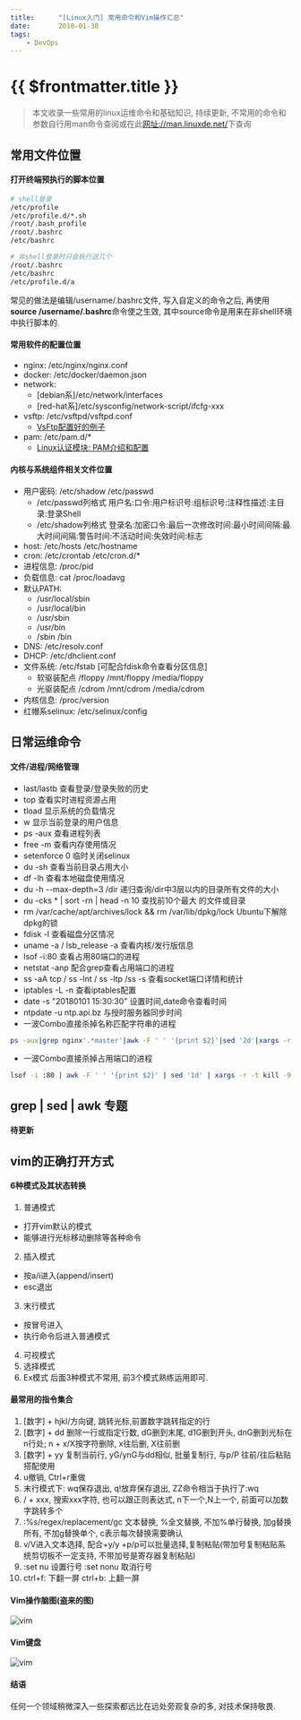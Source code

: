 ```yaml
---
title:      "[Linux入门] 常用命令和Vim操作汇总"
date:       2018-01-30
tags:
    - DevOps
---
```


# {{ $frontmatter.title }}

> 本文收录一些常用的linux运维命令和基础知识, 持续更新, 不常用的命令和参数自行用man命令查阅或在此[网址://man.linuxde.net/](//man.linuxde.net/)下查询

## 常用文件位置

#### 打开终端预执行的脚本位置
```bash
# shell登录
/etc/profile
/etc/profile.d/*.sh 
/root/.bash_profile
/root/.bashrc
/etc/bashrc

# 非shell登录时只会执行这几个
/root/.bashrc
/etc/bashrc
/etc/profile.d/a
```
常见的做法是编辑/username/.bashrc文件, 写入自定义的命令之后, 再使用
**source /username/.bashrc**命令使之生效, 其中source命令是用来在非shell环境中执行脚本的.

#### 常用软件的配置位置
- nginx: /etc/nginx/nginx.conf
- docker: /etc/docker/daemon.json
- network: 
  - [debian系]/etc/network/interfaces
  - [red-hat系]/etc/sysconfig/network-script/ifcfg-xxx
- vsftp: /etc/vsftpd/vsftpd.conf
  - [VsFtp配置好的例子](//filecdn.code2life.top/vsftpd.conf)
- pam: /etc/pam.d/*
  - [Linux认证模块: PAM介绍和配置](//v.colinlee.fish/posts/pam-tutorial-1-intro.html)

#### 内核与系统组件相关文件位置
- 用户密码: /etc/shadow /etc/passwd
  - /etc/passwd列格式 用户名:口令:用户标识号:组标识号:注释性描述:主目录:登录Shell
  - /etc/shadow列格式 登录名:加密口令:最后一次修改时间:最小时间间隔:最大时间间隔:警告时间:不活动时间:失效时间:标志 
- host: /etc/hosts /etc/hostname
- cron: /etc/crontab /etc/cron.d/*
- 进程信息: /proc/pid
- 负载信息: cat /proc/loadavg
- 默认PATH:  
  - /usr/local/sbin
  - /usr/local/bin
  - /usr/sbin
  - /usr/bin
  - /sbin /bin
- DNS: /etc/resolv.conf
- DHCP: /etc/dhclient.conf
- 文件系统: /etc/fstab [可配合fdisk命令查看分区信息]
  - 软驱装配点 /floppy /mnt/floppy /media/floppy
  - 光驱装配点 /cdrom /mnt/cdrom /media/cdrom
- 内核信息: /proc/version
- 红帽系selinux: /etc/selinux/config 

## 日常运维命令

#### 文件/进程/网络管理
- last/lastb 查看登录/登录失败的历史
- top 查看实时进程资源占用
- tload 显示系统的负载情况
- w 显示当前登录的用户信息
- ps -aux 查看进程列表
- free -m 查看内存使用情况
- setenforce 0 临时关闭selinux
- du -sh 查看当前目录占用大小
- df -lh 查看本地磁盘使用情况
- du -h --max-depth=3 /dir 递归查询/dir中3层以内的目录所有文件的大小
- du -cks * | sort -rn | head -n 10 查找前10个最大 的文件或目录
- rm /var/cache/apt/archives/lock && rm /var/lib/dpkg/lock Ubuntu下解除dpkg的锁
- fdisk -l 查看磁盘分区情况
- uname -a / lsb_release -a 查看内核/发行版信息
- lsof -i:80 查看占用80端口的进程
- netstat -anp 配合grep查看占用端口的进程
- ss -aA tcp / ss -lnt / ss -ltp /ss -s 查看socket端口详情和统计
- iptables -L -n 查看iptables配置
- date -s "20180101 15:30:30" 设置时间,date命令查看时间
- ntpdate -u ntp.api.bz 与授时服务器同步时间
- 一波Combo直接杀掉名称匹配字符串的进程
```bash
ps -aux|grep nginx'.*master'|awk -F ' ' '{print $2}'|sed '2d'|xargs -r -t kill -9
```
- 一波Combo直接杀掉占用端口的进程 
```bash
lsof -i :80 | awk -F ' ' '{print $2}' | sed '1d' | xargs -r -t kill -9
```

## grep | sed | awk 专题

#### 待更新

## vim的正确打开方式

#### 6种模式及其状态转换

1. 普通模式
  - 打开vim默认的模式
  - 能够进行光标移动删除等各种命令
2. 插入模式
  - 按a/i进入(append/insert)
  - esc退出
3. 末行模式
  - 按冒号进入
  - 执行命令后进入普通模式
4. 可视模式
5. 选择模式
6. Ex模式
后面3种模式不常用, 前3个模式熟练运用即可. 

#### 最常用的指令集合
1. [数字] + hjkl/方向键, 跳转光标,前置数字跳转指定的行
2. [数字] + dd 删除一行或指定行数, dG删到末尾, d1G删到开头, dnG删到光标在n行处; n + x/X按字符删除, x往后删, X往前删
3. [数字] + yy 复制当前行, yG/ynG与dd相似, 批量复制行, 与p/P 往前/往后粘贴搭配使用  
4. u撤销, Ctrl+r重做
5. 末行模式下: wq保存退出, q!放弃保存退出, ZZ命令相当于执行了:wq
6. / + xxx, 搜索xxx字符, 也可以跟正则表达式, n下一个,N上一个, 前面可以加数字跳转多个
7. :%s/regex/replacement/gc 文本替换, %全文替换, 不加%单行替换, 加g替换所有, 不加g替换单个, c表示每次替换需要确认
8. v/V进入文本选择, 配合+y/y +p/p可以批量选择,复制粘贴(带加号复制粘贴系统剪切板不一定支持, 不带加号是寄存器复制粘贴)
9. :set nu 设置行号 :set nonu 取消行号
10. ctrl+f: 下翻一屏 ctrl+b: 上翻一屏

#### Vim操作脑图(盗来的图)
![vim](//filecdn.code2life.top/vim-01.png)

#### Vim键盘
![vim](//filecdn.code2life.top/vim-02.png)

#### 结语
任何一个领域稍微深入一些探索都远比在远处旁观复杂的多, 对技术保持敬畏.

